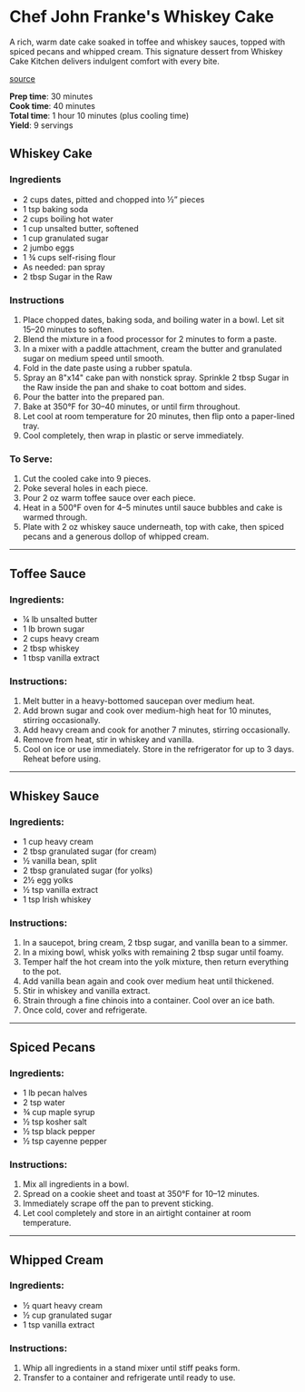 # Chef John Franke's Whiskey Cake

A rich, warm date cake soaked in toffee and whiskey sauces, topped with spiced pecans and whipped cream. This signature dessert from Whiskey Cake Kitchen delivers indulgent comfort with every bite.

[source](https://www.nbcdfw.com/about-nbc-5/community/chef-john-frankes-recipe/1942839/)

**Prep time**: 30 minutes  
**Cook time**: 40 minutes  
**Total time**: 1 hour 10 minutes (plus cooling time)  
**Yield**: 9 servings

## Whiskey Cake

### Ingredients

- 2 cups dates, pitted and chopped into ½” pieces
- 1 tsp baking soda
- 2 cups boiling hot water
- 1 cup unsalted butter, softened
- 1 cup granulated sugar
- 2 jumbo eggs
- 1 ¾ cups self-rising flour
- As needed: pan spray
- 2 tbsp Sugar in the Raw

### Instructions

1. Place chopped dates, baking soda, and boiling water in a bowl. Let sit 15–20 minutes to soften.
2. Blend the mixture in a food processor for 2 minutes to form a paste.
3. In a mixer with a paddle attachment, cream the butter and granulated sugar on medium speed until smooth.
4. Fold in the date paste using a rubber spatula.
5. Spray an 8"x14" cake pan with nonstick spray. Sprinkle 2 tbsp Sugar in the Raw inside the pan and shake to coat bottom and sides.
6. Pour the batter into the prepared pan.
7. Bake at 350°F for 30–40 minutes, or until firm throughout.
8. Let cool at room temperature for 20 minutes, then flip onto a paper-lined tray.
9. Cool completely, then wrap in plastic or serve immediately.

### To Serve:

1. Cut the cooled cake into 9 pieces.
2. Poke several holes in each piece.
3. Pour 2 oz warm toffee sauce over each piece.
4. Heat in a 500°F oven for 4–5 minutes until sauce bubbles and cake is warmed through.
5. Plate with 2 oz whiskey sauce underneath, top with cake, then spiced pecans and a generous dollop of whipped cream.

---

## Toffee Sauce

### Ingredients:

- ¼ lb unsalted butter
- 1 lb brown sugar
- 2 cups heavy cream
- 2 tbsp whiskey
- 1 tbsp vanilla extract

### Instructions:

1. Melt butter in a heavy-bottomed saucepan over medium heat.
2. Add brown sugar and cook over medium-high heat for 10 minutes, stirring occasionally.
3. Add heavy cream and cook for another 7 minutes, stirring occasionally.
4. Remove from heat, stir in whiskey and vanilla.
5. Cool on ice or use immediately. Store in the refrigerator for up to 3 days. Reheat before using.

---

## Whiskey Sauce

### Ingredients:

- 1 cup heavy cream
- 2 tbsp granulated sugar (for cream)
- ½ vanilla bean, split
- 2 tbsp granulated sugar (for yolks)
- 2½ egg yolks
- ½ tsp vanilla extract
- 1 tsp Irish whiskey

### Instructions:

1. In a saucepot, bring cream, 2 tbsp sugar, and vanilla bean to a simmer.
2. In a mixing bowl, whisk yolks with remaining 2 tbsp sugar until foamy.
3. Temper half the hot cream into the yolk mixture, then return everything to the pot.
4. Add vanilla bean again and cook over medium heat until thickened.
5. Stir in whiskey and vanilla extract.
6. Strain through a fine chinois into a container. Cool over an ice bath.
7. Once cold, cover and refrigerate.

---

## Spiced Pecans

### Ingredients:

- 1 lb pecan halves
- 2 tsp water
- ¾ cup maple syrup
- ½ tsp kosher salt
- ½ tsp black pepper
- ½ tsp cayenne pepper

### Instructions:

1. Mix all ingredients in a bowl.
2. Spread on a cookie sheet and toast at 350°F for 10–12 minutes.
3. Immediately scrape off the pan to prevent sticking.
4. Let cool completely and store in an airtight container at room temperature.

---

## Whipped Cream

### Ingredients:

- ½ quart heavy cream
- ½ cup granulated sugar
- 1 tsp vanilla extract

### Instructions:

1. Whip all ingredients in a stand mixer until stiff peaks form.
2. Transfer to a container and refrigerate until ready to use.
